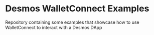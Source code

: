 # Desmos WalletConnect Examples

Repository containing some examples that showcase how to use WalletConnect to interact with a Desmos DApp
